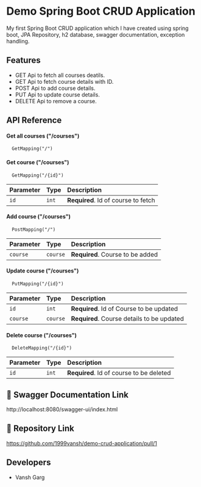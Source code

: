 # Demo Spring Boot CRUD Application

My first Spring Boot CRUD application which I have created using spring boot, JPA Repository, h2 database, swagger documentation, exception handling.


## Features

- GET Api to fetch all courses deatils.
- GET Api to fetch course details with ID.
- POST Api to add course details.
- PUT Api to update course details.
- DELETE Api to remove a course.


## API Reference

#### Get all courses ("/courses")

```http
  GetMapping("/")
```

#### Get course ("/courses")

```http
  GetMapping("/{id}")
```

| Parameter | Type     | Description                       |
| :-------- | :------- | :-------------------------------- |
| `id`      | `int` | **Required**. Id of course to fetch |

#### Add course ("/courses")

```http
  PostMapping("/")
```

| Parameter | Type     | Description                       |
| :-------- | :------- | :-------------------------------- |
| `course`      | `course` | **Required**. Course to be added |

#### Update course ("/courses")

```http
  PutMapping("/{id}")
```

| Parameter | Type     | Description                       |
| :-------- | :------- | :-------------------------------- |
| `id`      | `int` | **Required**. Id of Course to be updated |
| `course`  | `course` | **Required**. Course details to be updated|

#### Delete course ("/courses")

```http
  DeleteMapping("/{id}")
```

| Parameter | Type     | Description                       |
| :-------- | :------- | :-------------------------------- |
| `id`      | `int` | **Required**. Id of course to be deleted |


## 🔗 Swagger Documentation Link

http://localhost:8080/swagger-ui/index.html

## 🔗 Repository Link

https://github.com/1999vansh/demo-crud-application/pull/1

## Developers

- Vansh Garg


